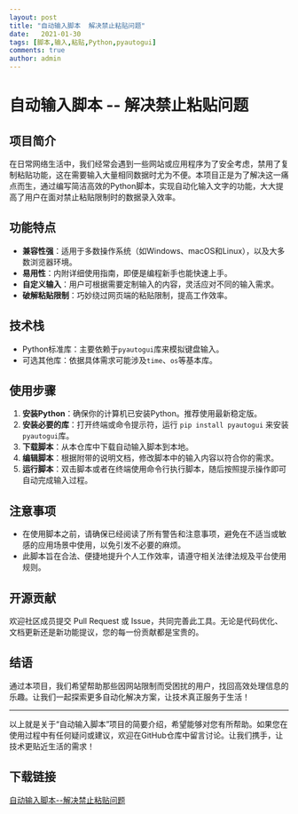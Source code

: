 ```yaml
---
layout: post
title: "自动输入脚本  解决禁止粘贴问题"
date:   2021-01-30
tags: [脚本,输入,粘贴,Python,pyautogui]
comments: true
author: admin
---
```

# 自动输入脚本 -- 解决禁止粘贴问题

## 项目简介

在日常网络生活中，我们经常会遇到一些网站或应用程序为了安全考虑，禁用了复制粘贴功能，这在需要输入大量相同数据时尤为不便。本项目正是为了解决这一痛点而生，通过编写简洁高效的Python脚本，实现自动化输入文字的功能，大大提高了用户在面对禁止粘贴限制时的数据录入效率。

## 功能特点

- **兼容性强**：适用于多数操作系统（如Windows、macOS和Linux），以及大多数浏览器环境。
- **易用性**：内附详细使用指南，即便是编程新手也能快速上手。
- **自定义输入**：用户可根据需要定制输入的内容，灵活应对不同的输入需求。
- **破解粘贴限制**：巧妙绕过网页端的粘贴限制，提高工作效率。

## 技术栈

- Python标准库：主要依赖于`pyautogui`库来模拟键盘输入。
- 可选其他库：依据具体需求可能涉及`time`、`os`等基本库。

## 使用步骤

1. **安装Python**：确保你的计算机已安装Python。推荐使用最新稳定版。
2. **安装必要的库**：打开终端或命令提示符，运行 `pip install pyautogui` 来安装`pyautogui`库。
3. **下载脚本**：从本仓库中下载自动输入脚本到本地。
4. **编辑脚本**：根据附带的说明文档，修改脚本中的输入内容以符合你的需求。
5. **运行脚本**：双击脚本或者在终端使用命令行执行脚本，随后按照提示操作即可自动完成输入过程。

## 注意事项

- 在使用脚本之前，请确保已经阅读了所有警告和注意事项，避免在不适当或敏感的应用场景中使用，以免引发不必要的麻烦。
- 此脚本旨在合法、便捷地提升个人工作效率，请遵守相关法律法规及平台使用规则。

## 开源贡献

欢迎社区成员提交 Pull Request 或 Issue，共同完善此工具。无论是代码优化、文档更新还是新功能提议，您的每一份贡献都是宝贵的。

## 结语

通过本项目，我们希望帮助那些因网站限制而受困扰的用户，找回高效处理信息的乐趣。让我们一起探索更多自动化解决方案，让技术真正服务于生活！

---

以上就是关于“自动输入脚本”项目的简要介绍，希望能够对您有所帮助。如果您在使用过程中有任何疑问或建议，欢迎在GitHub仓库中留言讨论。让我们携手，让技术更贴近生活的需求！

## 下载链接

[自动输入脚本--解决禁止粘贴问题](https://pan.quark.cn/s/625369b549d4)